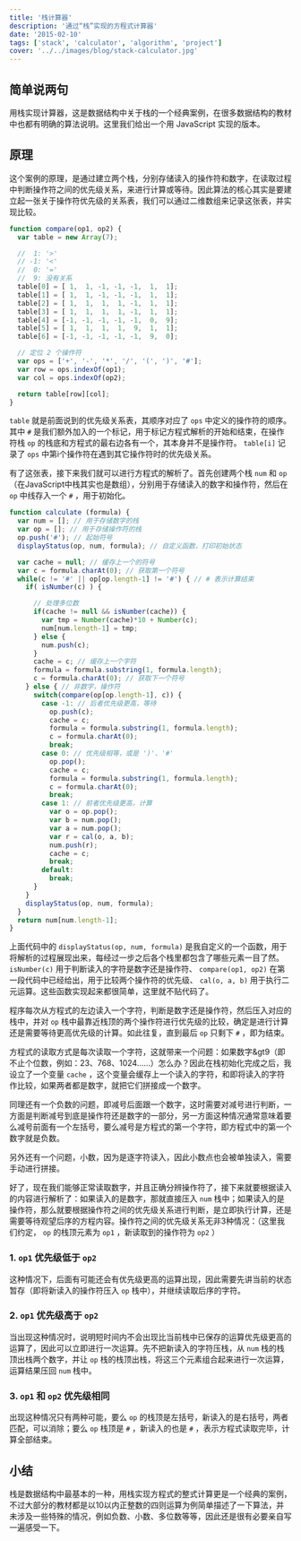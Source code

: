 ```yaml
---
title: '栈计算器'
description: '通过“栈”实现的方程式计算器'
date: '2015-02-10'
tags: ['stack', 'calculator', 'algorithm', 'project']
cover: '../../images/blog/stack-calculator.jpg'
---
```


## 简单说两句

用栈实现计算器，这是数据结构中关于栈的一个经典案例，在很多数据结构的教材中也都有明确的算法说明。这里我们给出一个用 JavaScript 实现的版本。

## 原理

这个案例的原理，是通过建立两个栈，分别存储读入的操作符和数字，在读取过程中判断操作符之间的优先级关系，来进行计算或等待。因此算法的核心其实是要建立起一张关于操作符优先级的关系表，我们可以通过二维数组来记录这张表，并实现比较。

```javascript
function compare(op1, op2) {
  var table = new Array(7);

  //  1: '>'
  // -1: '<'
  //  0: '='
  //  9: 没有关系
  table[0] = [ 1,  1, -1, -1, -1,  1,  1];
  table[1] = [ 1,  1, -1, -1, -1,  1,  1];
  table[2] = [ 1,  1,  1,  1, -1,  1,  1];
  table[3] = [ 1,  1,  1,  1, -1,  1,  1];
  table[4] = [-1, -1, -1, -1, -1,  0,  9];
  table[5] = [ 1,  1,  1,  1,  9,  1,  1];
  table[6] = [-1, -1, -1, -1, -1,  9,  0];

  // 定位 2 个操作符
  var ops = ['+', '-', '*', '/', '(', ')', '#'];
  var row = ops.indexOf(op1);
  var col = ops.indexOf(op2);

  return table[row][col];
}
```

`table` 就是前面说到的优先级关系表，其顺序对应了 `ops` 中定义的操作符的顺序。其中 `#` 是我们额外加入的一个标记，用于标记方程式解析的开始和结束，在操作符栈 `op` 的栈底和方程式的最右边各有一个，其本身并不是操作符。 `table[i]` 记录了 `ops` 中第i个操作符在遇到其它操作符时的优先级关系。

有了这张表，接下来我们就可以进行方程式的解析了。首先创建两个栈 `num` 和 `op` （在JavaScript中栈其实也是数组），分别用于存储读入的数字和操作符，然后在 `op` 中线存入一个 `#` ，用于初始化。

```javascript
function calculate (formula) {
  var num = []; // 用于存储数字的栈
  var op = []; // 用于存储操作符的栈
  op.push('#'); // 起始符号
  displayStatus(op, num, formula); // 自定义函数，打印初始状态

  var cache = null; // 缓存上一个的符号
  var c = formula.charAt(0); // 获取第一个符号
  while(c != '#' || op[op.length-1] != '#') { // # 表示计算结束
    if( isNumber(c) ) {

      // 处理多位数
      if(cache != null && isNumber(cache)) {
        var tmp = Number(cache)*10 + Number(c);
        num[num.length-1] = tmp;
      } else {
        num.push(c);
      }
      cache = c; // 缓存上一个字符
      formula = formula.substring(1, formula.length);
      c = formula.charAt(0); // 获取下一个符号
    } else { // 非数字，操作符
      switch(compare(op[op.length-1], c)) {
        case -1: // 后者优先级更高，等待
          op.push(c);
          cache = c;
          formula = formula.substring(1, formula.length);
          c = formula.charAt(0);
          break;
        case 0: // 优先级相等，或是 ')'、'#'
          op.pop();
          cache = c;
          formula = formula.substring(1, formula.length);
          c = formula.charAt(0);
          break;
        case 1: // 前者优先级更高，计算
          var o = op.pop();
          var b = num.pop();
          var a = num.pop();
          var r = cal(o, a, b);
          num.push(r);
          cache = c;
          break;
        default:
          break;
      }
    }
    displayStatus(op, num, formula);
  }
  return num[num.length-1];
}
```

上面代码中的 `displayStatus(op, num, formula)` 是我自定义的一个函数，用于将解析的过程展现出来，每经过一步之后各个栈里都包含了哪些元素一目了然。 `isNumber(c)` 用于判断读入的字符是数字还是操作符、 `compare(op1, op2)` 在第一段代码中已经给出，用于比较两个操作符的优先级、 `cal(o, a, b)` 用于执行二元运算。这些函数实现起来都很简单，这里就不贴代码了。

程序每次从方程式的左边读入一个字符，判断是数字还是操作符，然后压入对应的栈中，并对 `op` 栈中最靠近栈顶的两个操作符进行优先级的比较，确定是进行计算还是需要等待更高优先级的计算。如此往复，直到最后 `op` 只剩下 `#` ，即为结束。

方程式的读取方式是每次读取一个字符，这就带来一个问题：如果数字&gt9（即不止个位数，例如：23、768、1024……）怎么办？因此在栈初始化完成之后，我设立了一个变量 `cache` ，这个变量会缓存上一个读入的字符，和即将读入的字符作比较，如果两者都是数字，就把它们拼接成一个数字。

同理还有一个负数的问题，即减号后面跟一个数字，这时需要对减号进行判断，一方面是判断减号到底是操作符还是数字的一部分，另一方面这种情况通常意味着要么减号前面有一个左括号，要么减号是方程式的第一个字符，即方程式中的第一个数字就是负数。

另外还有一个问题，小数，因为是逐字符读入，因此小数点也会被单独读入，需要手动进行拼接。

好了，现在我们能够正常读取数字，并且正确分辨操作符了，接下来就要根据读入的内容进行解析了：如果读入的是数字，那就直接压入 `num` 栈中；如果读入的是操作符，那么就要根据操作符之间的优先级关系进行判断，是立即执行计算，还是需要等待观望后序的方程内容。操作符之间的优先级关系无非3种情况：（这里我们约定， `op` 的栈顶元素为 `op1` ，新读取到的操作符为 `op2` ）

### 1.  `op1` 优先级低于 `op2`

这种情况下，后面有可能还会有优先级更高的运算出现，因此需要先讲当前的状态暂存（即将新读入的操作符压入 `op` 栈中），并继续读取后序的字符。

### 2.  `op1` 优先级高于 `op2`

当出现这种情况时，说明短时间内不会出现比当前栈中已保存的运算优先级更高的运算了，因此可以立即进行一次运算。先不把新读入的字符压栈，从 `num` 栈的栈顶出栈两个数字，并让 `op` 栈的栈顶出栈，将这三个元素组合起来进行一次运算，运算结果压回 `num` 栈中。

### 3.  `op1` 和 `op2` 优先级相同

出现这种情况只有两种可能，要么 `op` 的栈顶是左括号，新读入的是右括号，两者匹配，可以消除；要么 `op` 栈顶是 `#` ，新读入的也是 `#` ，表示方程式读取完毕，计算全部结束。

## 小结

栈是数据结构中最基本的一种，用栈实现方程式的整式计算更是一个经典的案例，不过大部分的教材都是以10以内正整数的四则运算为例简单描述了一下算法，并未涉及一些特殊的情况，例如负数、小数、多位数等等，因此还是很有必要亲自写一遍感受一下。